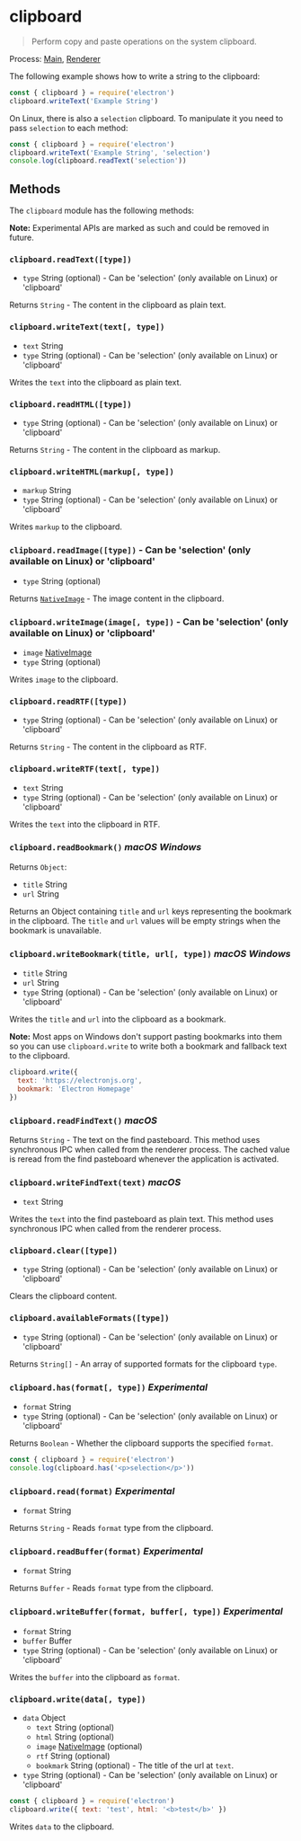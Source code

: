 # clipboard

> Perform copy and paste operations on the system clipboard.

Process: [Main](../glossary.md#main-process), [Renderer](../glossary.md#renderer-process)

The following example shows how to write a string to the clipboard:

```javascript
const { clipboard } = require('electron')
clipboard.writeText('Example String')
```

On Linux, there is also a `selection` clipboard. To manipulate it
you need to pass `selection` to each method:

```javascript
const { clipboard } = require('electron')
clipboard.writeText('Example String', 'selection')
console.log(clipboard.readText('selection'))
```

## Methods

The `clipboard` module has the following methods:

**Note:** Experimental APIs are marked as such and could be removed in future.

### `clipboard.readText([type])`

* `type` String (optional) - Can be 'selection' (only available on Linux) or 'clipboard'

Returns `String` - The content in the clipboard as plain text.

### `clipboard.writeText(text[, type])`

* `text` String
* `type` String (optional) - Can be 'selection' (only available on Linux) or 'clipboard'

Writes the `text` into the clipboard as plain text.

### `clipboard.readHTML([type])`

* `type` String (optional) - Can be 'selection' (only available on Linux) or 'clipboard'

Returns `String` - The content in the clipboard as markup.

### `clipboard.writeHTML(markup[, type])`

* `markup` String
* `type` String (optional) - Can be 'selection' (only available on Linux) or 'clipboard'

Writes `markup` to the clipboard.

### `clipboard.readImage([type])` - Can be 'selection' (only available on Linux) or 'clipboard'

* `type` String (optional)

Returns [`NativeImage`](native-image.md) - The image content in the clipboard.

### `clipboard.writeImage(image[, type])` - Can be 'selection' (only available on Linux) or 'clipboard'

* `image` [NativeImage](native-image.md)
* `type` String (optional)

Writes `image` to the clipboard.

### `clipboard.readRTF([type])`

* `type` String (optional) - Can be 'selection' (only available on Linux) or 'clipboard'

Returns `String` - The content in the clipboard as RTF.

### `clipboard.writeRTF(text[, type])`

* `text` String
* `type` String (optional) - Can be 'selection' (only available on Linux) or 'clipboard'

Writes the `text` into the clipboard in RTF.

### `clipboard.readBookmark()` _macOS_ _Windows_

Returns `Object`:

* `title` String
* `url` String

Returns an Object containing `title` and `url` keys representing the bookmark in
the clipboard. The `title` and `url` values will be empty strings when the
bookmark is unavailable.

### `clipboard.writeBookmark(title, url[, type])` _macOS_ _Windows_

* `title` String
* `url` String
* `type` String (optional) - Can be 'selection' (only available on Linux) or 'clipboard'

Writes the `title` and `url` into the clipboard as a bookmark.

**Note:** Most apps on Windows don't support pasting bookmarks into them so
you can use `clipboard.write` to write both a bookmark and fallback text to the
clipboard.

```js
clipboard.write({
  text: 'https://electronjs.org',
  bookmark: 'Electron Homepage'
})
```

### `clipboard.readFindText()` _macOS_

Returns `String` - The text on the find pasteboard. This method uses synchronous
IPC when called from the renderer process. The cached value is reread from the
find pasteboard whenever the application is activated.

### `clipboard.writeFindText(text)` _macOS_

* `text` String

Writes the `text` into the find pasteboard as plain text. This method uses
synchronous IPC when called from the renderer process.

### `clipboard.clear([type])`

* `type` String (optional) - Can be 'selection' (only available on Linux) or 'clipboard'

Clears the clipboard content.

### `clipboard.availableFormats([type])`

* `type` String (optional) - Can be 'selection' (only available on Linux) or 'clipboard'

Returns `String[]` - An array of supported formats for the clipboard `type`.

### `clipboard.has(format[, type])` _Experimental_

* `format` String
* `type` String (optional) - Can be 'selection' (only available on Linux) or 'clipboard'

Returns `Boolean` - Whether the clipboard supports the specified `format`.

```javascript
const { clipboard } = require('electron')
console.log(clipboard.has('<p>selection</p>'))
```

### `clipboard.read(format)` _Experimental_

* `format` String

Returns `String` - Reads `format` type from the clipboard.

### `clipboard.readBuffer(format)` _Experimental_

* `format` String

Returns `Buffer` - Reads `format` type from the clipboard.

### `clipboard.writeBuffer(format, buffer[, type])` _Experimental_

* `format` String
* `buffer` Buffer
* `type` String (optional) - Can be 'selection' (only available on Linux) or 'clipboard'

Writes the `buffer` into the clipboard as `format`.

### `clipboard.write(data[, type])`

* `data` Object
  * `text` String (optional)
  * `html` String (optional)
  * `image` [NativeImage](native-image.md) (optional)
  * `rtf` String (optional)
  * `bookmark` String (optional) - The title of the url at `text`.
* `type` String (optional) - Can be 'selection' (only available on Linux) or 'clipboard'

```javascript
const { clipboard } = require('electron')
clipboard.write({ text: 'test', html: '<b>test</b>' })
```
Writes `data` to the clipboard.
